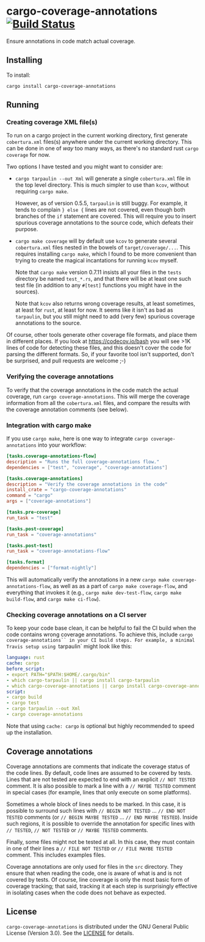 # cargo-coverage-annotations [![Build Status](https://api.travis-ci.org/orenbenkiki/cargo-coverage-annotations.svg?branch=master)](https://travis-ci.org/orenbenkiki/cargo-coverage-annotations)

Ensure annotations in code match actual coverage.

## Installing

To install:

```
cargo install cargo-coverage-annotations
```

## Running

### Creating coverage XML file(s)

To run on a cargo project in the current working directory, first generate
`cobertura.xml` files(s) anywhere under the current working directory. This can
be done in one of _way_ too many ways, as there's no standard rust `cargo
coverage` for now.

Two options I have tested and you might want to consider are:

* `cargo tarpaulin --out Xml` will generate a single `cobertura.xml` file in the
  top level directory. This is much simpler to use than `kcov`, without
  requiring `cargo make`.

  However, as of version 0.5.5, `tarpaulin` is still buggy. For example, it
  tends to complain `} else {` lines are not covered, even though both branches
  of the `if` statement are covered. This will require you to insert spurious
  coverage annotations to the source code, which defeats their purpose.

* `cargo make coverage` will by default use `kcov` to generate several
  `cobertura.xml` files nested in the bowels of `target/coverage/...`. This
  requires installing `cargo make`, which I found to be more convenient than
  trying to create the magical incantations for running `kcov` myself.

  Note that `cargo make` version 0.7.11 insists all your files in the `tests`
  directory be named `test_*.rs`, and that there will be at least one such test
  file (in addition to any `#[test]` functions you might have in the sources).

  Note that `kcov` also returns wrong coverage results, at least sometimes, at
  least for `rust`, at least for now. It seems like it isn't as bad as
  `tarpaulin`, but you still might need to add (very few) spurious coverage
  annotations to the source.

Of course, other tools generate other coverage file formats, and place them in
different places. If you look at https://codecov.io/bash you will see >1K lines
of code for detecting these files, and this doesn't cover the code for parsing
the different formats. So, if your favorite tool isn't supported, don't be
surprised, and pull requests are welcome ;-)

### Verifying the coverage annotations

To verify that the coverage annotations in the code match the actual coverage,
run `cargo coverage-annotations`. This will merge the coverage information from
all the `cobertura.xml` files, and compare the results with the coverage
annotation comments (see below).

### Integration with cargo make

If you use `cargo make`, here is one way to
integrate `cargo coverage-annotations` into your workflow:

```toml
[tasks.coverage-annotations-flow]
description = "Runs the full coverage-annotations flow."
dependencies = ["test", "coverage", "coverage-annotations"]

[tasks.coverage-annotations]
description = "Verify the coverage annotations in the code"
install_crate = "cargo-coverage-annotations"
command = "cargo"
args = ["coverage-annotations"]

[tasks.pre-coverage]
run_task = "test"

[tasks.post-coverage]
run_task = "coverage-annotations"

[tasks.post-test]
run_task = "coverage-annotations-flow"

[tasks.format]
dependencies = ["format-nightly"]
```

This will automatically verify the annotations in a new `cargo make
coverage-annotations-flow`, as well as as a part of `cargo make
coverage-flow`, and everything that invokes it (e.g., `cargo make
dev-test-flow`, `cargo make build-flow`, and `cargo make ci-flow`).

### Checking coverage annotations on a CI server

To keep your code base clean, it can be helpful to fail the CI build when the
code contains wrong coverage annotations. To achieve this, include `cargo
coverage-annotations`` in your CI build steps. For example, a minimal Travis
setup using `tarpaulin` might look like this:

```yaml
language: rust
cache: cargo
before_script:
- export PATH="$PATH:$HOME/.cargo/bin"
- which cargo-tarpaulin || cargo install cargo-tarpaulin
- which cargo-coverage-annotations || cargo install cargo-coverage-annotations
script:
- cargo build
- cargo test
- cargo tarpaulin --out Xml
- cargo coverage-annotations
```

Note that using `cache: cargo` is optional but highly recommended to speed up
the installation.

## Coverage annotations

Coverage annotations are comments that indicate the coverage status of the code
lines. By default, code lines are assumed to be covered by tests. Lines
that are not tested are expected to end with an explicit `// NOT TESTED` comment.
It is also possible to mark a line with a `// MAYBE TESTED` comment in
special cases (for example, lines that only execute on some platforms).

Sometimes a whole block of lines needs to be marked. In this case, it is
possible to surround such lines with `// BEGIN NOT TESTED` ... `// END NOT
TESTED` comments (or `// BEGIN MAYBE TESTED` ... `// END MAYBE TESTED`).
Inside such regions, it is possible to override the annotation for specific
lines with `// TESTED`, `// NOT TESTED` or `// MAYBE TESTED` comments.

Finally, some files might not be tested at all. In this case, they must contain
in one of their lines a `// FILE NOT TESTED` or `// FILE MAYBE TESTED` comment.
This includes examples files.

Coverage annotations are only used for files in the `src` directory. They ensure
that when reading the code, one is aware of what is and is not covered by tests.
Of course, line coverage is only the most basic form of coverage tracking; that
said, tracking it at each step is surprisingly effective in isolating cases when
the code does not behave as expected.

## License

`cargo-coverage-annotations` is distributed under the GNU General Public License
(Version 3.0). See the [LICENSE](LICENSE.txt) for details.
